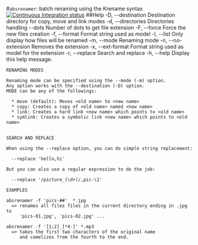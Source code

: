 #`absrenamer`: batch renaming using the Krename syntax
[![Continuous Integration status](https://secure.travis-ci.org/lenniboy/absolute_renamer.png)](http://travis-ci.org/lenniboy/absolute_renamer)
##Help
    -D, --destination       Destination directory for copy, move and link modes
    -d, --directories       Directories handling
        --dots              Number of dots to get file extension
    -F, --force             Force the new files creation
    -f, --format            Format string used as model
    -l, --list              Only display how files will be renamed
    -m, --mode              Renaming mode
    -n, --no-extension      Removes the extension
    -x, --ext-format        Format string used as model for the extension
    -r, --replace           Search and replace
    -h, --help              Display this help message.


    RENAMING MODES

    Renaming mode can be specified using the --mode (-m) option.
    Any option works with the --destination (-D) option.
    MODE can be any of the followings:

      * move (default): Moves <old name> to <new name>
      * copy: Creates a copy of <old name> named <new name>
      * link: Creates a hard link <new name> which points to <old name>
      * symlink: Creates a symbolic link <new name> which points to <old name>


    SEARCH AND REPLACE

    When using the --replace option, you can do simple string replacement:

      --replace 'hello,hi'

    But you can also use a regular expression to do the job:

      --replace '/picture_(\d+)/,pic-\1'

    EXAMPLES

    absrenamer -f 'pics-##'  *.jpg
      => renames all files files in the current directory ending in .jpg to
         'pics-01.jpg', 'pics-02.jpg' ...

    absrenamer -f '[1;2]_[*4-]' *.mp3
      => takes the first two characters of the original name
         and camelizes from the fourth to the end.

